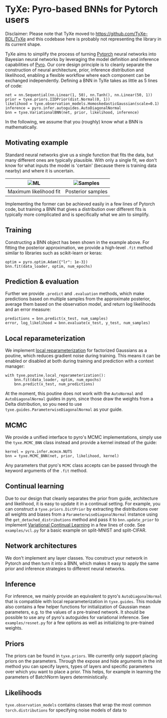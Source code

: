 # TyXe: Pyro-based BNNs for Pytorch users

Disclaimer:
Please note that TyXe moved to https://github.com/TyXe-BDL/TyXe and this codebase here is probably not representing the library in its current shape.

TyXe aims to simplify the process of turning [Pytorch](www.pytorch.org) neural networks into Bayesian neural networks by
leveraging the model definition and inference capabilities of [Pyro](www.pyro.ai).
Our core design principle is to cleanly separate the construction of neural architecture, prior, inference distribution
and likelihood, enabling a flexible workflow where each component can be exchanged independently.
Defining a BNN in TyXe takes as little as 5 lines of code:
```
net = nn.Sequential(nn.Linear(1, 50), nn.Tanh(), nn.Linear(50, 1))
prior = tyxe.priors.IIDPrior(dist.Normal(0, 1))
likelihood = tyxe.observation_models.HomoskedasticGaussian(scale=0.1)
inference = pyro.infer.autoguides.AutoDiagonalNormal
bnn = tyxe.VariationalBNN(net, prior, likelihood, inference)
```

In the following, we assume that you (roughly) know what a BNN is mathematically.


## Motivating example
Standard neural networks give us a single function that fits the data, but many different ones are typically plausible.
With only a single fit, we don't know for what inputs the model is 'certain' (because there is training data nearby) and
where it is uncertain.

| ![ML](blob/regression_ml.png) | ![Samples](blob/regression_samples.png) |
|:---:|:---:|
| Maximum likelihood fit | Posterior samples |

Implementing the former can be achieved easily in a few lines of Pytorch code, but training a BNN that gives a
distribution over different fits is typically more complicated and is specifically what we aim to simplify.

## Training

Constructing a BNN object has been shown in the example above. 
For fitting the posterior approximation, we provide a high-level `.fit` method similar to libraries such as scikit-learn
or keras:

```
optim = pyro.optim.Adam({"lr": 1e-3})
bnn.fit(data_loader, optim, num_epochs)
```

## Prediction & evaluation

Further we provide `.predict` and `.evaluation` methods, which make predictions based on multiple samples from the approximate posterior, average them based on the observation model, and return log likelihoods and an error measure:
```
predictions = bnn.predict(x_test, num_samples)
error, log_likelihood = bnn.evaluate(x_test, y_test, num_samples)
```

## Local reparameterization

We implement [local reparameterization](https://arxiv.org/abs/1506.02557) for factorized Gaussians as a poutine, which reduces gradient noise during training.
This means it can be enabled or disabled at both during training and prediction with a context manager:
```
with tyxe.poutine.local_reparameterization():
    bnn.fit(data_loader, optim, num_epochs)
    bnn.predict(x_test, num_predictions)
```
At the moment, this poutine does not work with the `AutoNormal` and `AutoDiagonalNormal` guides in pyro, since those draw the weights from a Delta distribution, so you need to use `tyxe.guides.ParameterwiseDiagonalNormal` as your guide. 

## MCMC

We provide a unified interface to pyro's MCMC implementations, simply use the `tyxe.MCMC_BNN` class instead and provide a kernel instead of the guide:
```
kernel = pyro.infer.mcmcm.NUTS
bnn = tyxe.MCMC_BNN(net, prior, likelihood, kernel)
```
Any parameters that pyro's `MCMC` class accepts can be passed through the keyword arguments of the `.fit` method.

## Continual learning

Due to our design that cleanly separates the prior from guide, architecture and likelihood, it is easy to update it in a continual setting.
For example, you can construct a `tyxe.priors.DictPrior` by extracting the distributions over all weights and biases from a `ParameterwiseDiagonalNormal` instance using the `get_detached_distributions` method and pass it to `bnn.update_prior` to implement [Variational Continual Learning](https://arxiv.org/abs/1710.10628) in a few lines of code.
See `examples/vcl.py` for a basic example on split-MNIST and split-CIFAR. 

## Network architectures

We don't implement any layer classes.
You construct your network in Pytorch and then turn it into a BNN, which makes it easy to apply the same prior and inference strategies to different neural networks.
  
## Inference

For inference, we mainly provide an equivalent to pyro's `AutoDiagonalNormal` that is compatible with local reparameterization in `tyxe.guides`.
This module also contains a few helper functions for initialization of Gaussian mean parameters, e.g. to the values of a pre-trained network.
It should be possible to use any of pyro's autoguides for variational inference.
See `examples/resnet.py` for a few options as well as initializing to pre-trained weights.   

## Priors

The priors can be found in `tyxe.priors`.
We currently only support placing priors on the parameters.
Through the expose and hide arguments in the init method you can specify layers, types of layers and specific parameters over which you want to place a prior.
This helps, for example in learning the parameters of BatchNorm layers deterministically.
 

## Likelihoods

`tyxe.observation_models` contains classes that wrap the most common `torch.distributions` for specifying noise models of data to   

